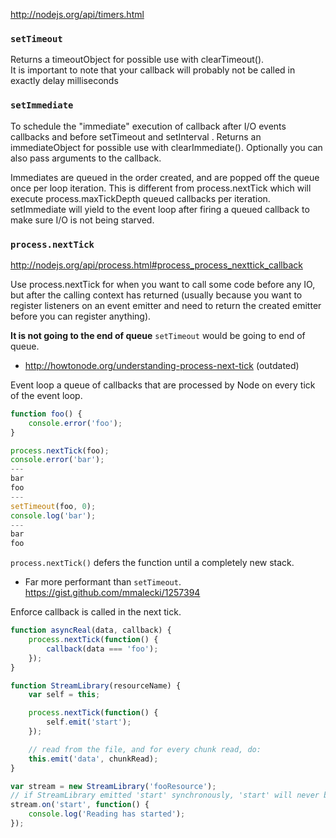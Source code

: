 http://nodejs.org/api/timers.html

### `setTimeout`

Returns a timeoutObject for possible use with clearTimeout().  
It is important to note that your callback will probably not be called in exactly delay milliseconds

### `setImmediate`

To schedule the "immediate" execution of callback after I/O events callbacks and before setTimeout and setInterval . Returns an immediateObject for possible use with clearImmediate(). Optionally you can also pass arguments to the callback.

Immediates are queued in the order created, and are popped off the queue once per loop iteration. This is different from process.nextTick which will execute process.maxTickDepth queued callbacks per iteration. setImmediate will yield to the event loop after firing a queued callback to make sure I/O is not being starved. 

### `process.nextTick`

http://nodejs.org/api/process.html#process_process_nexttick_callback

Use process.nextTick for when you want to call some code before any IO, but after the calling context has returned (usually because you want to register listeners on an event emitter and need to return the created emitter before you can register anything).

__It is not going to the end of queue__ `setTimeout` would be going to end of queue.

* http://howtonode.org/understanding-process-next-tick (outdated)

Event loop a queue of callbacks that are processed by Node on every tick of the event loop.

```javascript
function foo() {
    console.error('foo');
}

process.nextTick(foo);
console.error('bar');
---
bar
foo
---
setTimeout(foo, 0);
console.log('bar');
---
bar
foo
```

`process.nextTick()` defers the function until a completely new stack. 
* Far more performant than `setTimeout`. https://gist.github.com/mmalecki/1257394


Enforce callback is called in the next tick.
```javascript
function asyncReal(data, callback) {
    process.nextTick(function() {
        callback(data === 'foo');       
    });
}
```

```javascript
function StreamLibrary(resourceName) {      
    var self = this;

    process.nextTick(function() {
        self.emit('start');
    });

    // read from the file, and for every chunk read, do:        
    this.emit('data', chunkRead);       
}

var stream = new StreamLibrary('fooResource');
// if StreamLibrary emitted 'start' synchronously, 'start' will never be heard.
stream.on('start', function() {
    console.log('Reading has started');
});
```
